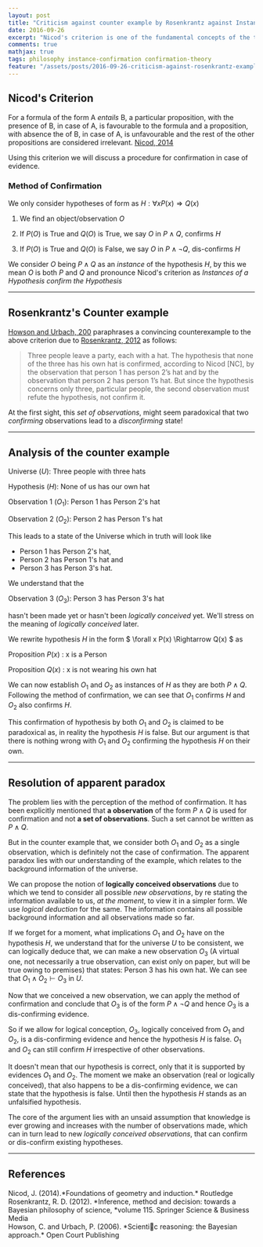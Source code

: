 ```yaml
---
layout: post
title: "Criticism against counter example by Rosenkrantz against Instance Confirmation"
date: 2016-09-26
excerpt: "Nicod's criterion is one of the fundamental concepts of the theory of confirmation. It is also center to the famous 'Raven Paradox', and attempts have been made to debunk it. One such counter example was provided by Rosenkrantz to show that instance confirmation leads to paradoxical states. However I believe that the paradox stated by Rosenkrantz is just apparent and can be resolved by the notion of logically conceived observations. "
comments: true
mathjax: true
tags: philosophy instance-confirmation confirmation-theory
feature: "/assets/posts/2016-09-26-criticism-against-rosenkrantz-example-against-nicod/feature.png"
---
```


## Nicod's Criterion

For a formula of the form A *entails* B, a particular proposition, with the presence of B, in case of A, is favourable to the formula and a proposition, with absence the  of B, in case of A, is unfavourable and the rest of the other propositions are considered irrelevant. [Nicod, 2014](#nicod2014foundations) 

Using this criterion we will discuss a procedure for confirmation in case of evidence.

### Method of Confirmation

We only consider hypotheses of form as $H: \forall x P(x) \Rightarrow Q(x)$ 

1. We find an object/observation $O$ 

2. If $P(O)$ is True and $Q(O)$ is True, we say $O$ in $P\wedge  Q$, confirms $H$

3. If $P(O)$ is True and $Q(O)$ is False, we say $O$ in $P\wedge  \neg Q$, dis-confirms $H$


We consider $O$ being $P\wedge Q$ as an $instance$ of the hypothesis $H$, by this we mean $O$ is both $P$ and $Q$ and pronounce Nicod's criterion as *Instances of a Hypothesis confirm the Hypothesis*

---

## Rosenkrantz's Counter example
[Howson and Urbach, 200](#howson2006scientific) paraphrases a convincing counterexample to the above criterion due to [Rosenkrantz, 2012](#rosenkrantz2012inference) as follows:

>   Three people leave a party, each with a hat. The hypothesis that none of the three
    has his own hat is confirmed, according to Nicod [NC], by the observation that
    person 1 has person 2’s hat and by the observation that person 2 has person 1’s
    hat. But since the hypothesis concerns only three, particular people, the second
    observation must refute the hypothesis, not confirm it.

At the first sight, this *set of observations*, might seem paradoxical that two *confirming* observations lead to a *disconfirming* state! 

---

## Analysis of the counter example

Universe $(U)$: Three people with three hats

Hypothesis $(H)$: None of us has our own hat

Observation 1 $(O_1)$: Person 1 has Person 2's hat

Observation 2 $(O_2)$: Person 2 has Person 1's hat

This leads to a state of the Universe which in truth will look like

+ Person 1 has Person 2's hat,
+ Person 2 has Person 1's hat and
+ Person 3 has Person 3's hat.

We understand that the 

Observation 3 $(O_3)$: Person 3 has Person 3's hat 

hasn't been made yet or hasn't been *logically conceived* yet. We'll stress on the meaning of *logically conceived* later.

We rewrite hypothesis $H$ in the form $ \forall x P(x) \Rightarrow Q(x) $ as

Proposition $P(x)$ : x is a Person

Proposition $Q(x)$ : x is not wearing his own hat


We can now establish $O_1$ and $O_2$ as instances of $H$ as they are both $P\wedge Q$. Following the method of confirmation, we can see that $O_1$ confirms $H$ and $O_2$ also confirms $H$. 

This confirmation of hypothesis by both $O_1$ and $O_2$ is claimed to be paradoxical as, in reality the hypothesis $H$ is false. But our argument is that there is nothing wrong with $O_1$ and $O_2$ confirming the hypothesis $H$ on their own. 

---

## Resolution of apparent paradox

The problem lies with the perception of the method of confirmation. It has been explicitly mentioned that **a observation** of the form $P\wedge Q$ is used for confirmation and not **a set of observations**. Such a set cannot be written as $P\wedge Q$.


But in the counter example that, we consider both $O_1$ and $O_2$ as a single observation, which is definitely not the case of confirmation. The apparent paradox lies with our understanding of the example, which relates to the background information of the universe. 


We can propose the notion of **logically conceived observations** due to which we tend to consider all possible *new observations*, by re stating the information available to us, *at the moment*, to view it in a simpler form. We use *logical deduction* for the same. The information contains all possible background information and all observations made so far.

If we forget for a moment, what implications $O_1$ and $O_2$ have on the hypothesis $H$, we understand that for the universe $U$ to be consistent, we can logically deduce that, we can make a new observation $O_3$ (A virtual one, not necessarily a true observation, can exist only on paper, but will be true owing to premises) that states: Person 3 has his own hat. We can see that $O_1 \wedge O_2 \vdash  O_3$ in $U$.

Now that we conceived a new observation, we can apply the method of confirmation and conclude that $O_3$ is of the form $P\wedge \neg Q$ and hence $O_3$ is a dis-confirming evidence. 

So if we allow for logical conception, $O_3$, logically conceived from $O_1$ and $O_2$, is a dis-confirming evidence and hence the hypothesis $H$ is false. $O_1$ and $O_2$ can still confirm $H$ irrespective of other observations. 

It doesn't mean that our hypothesis is correct, only that it is supported by evidences $O_1$ and $O_2$. The moment we make an observation (real or logically conceived), that also happens to be a dis-confirming evidence, we can state that the hypothesis is false. Until then the hypothesis $H$ stands as an unfalsified hypothesis. 

The core of the argument lies with an unsaid assumption that knowledge is ever growing and increases with the number of observations made, which can in turn lead to new *logically conceived observations*, that can confirm or dis-confirm existing hypotheses.

---

## References

<div id="#nicod2014foundations"> Nicod, J. (2014).*Foundations of geometry and induction.*  Routledge </div>
<div id="#rosenkrantz2012inference">  Rosenkrantz, R. D. (2012). *Inference, method and decision:  towards a Bayesian philosophy of science, *volume 115.  Springer Science & Business Media </div>
<div id="#howson2006scientific">Howson,  C.  and  Urbach,  P.  (2006). *Scientic  reasoning:  the  Bayesian approach.*  Open Court Publishing </div>